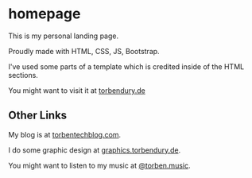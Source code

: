 # homepage

This is my personal landing page.

Proudly made with HTML, CSS, JS, Bootstrap.

I've used some parts of a template which is credited inside of the HTML sections.

You might want to visit it at [torbendury.de](https://torbendury.de)

## Other Links

My blog is at [torbentechblog.com](https://torbentechblog.com).

I do some graphic design at [graphics.torbendury.de](https://graphics.torbendury.de).

You might want to listen to my music at [@torben.music](https://www.instagram.com/torben.music).